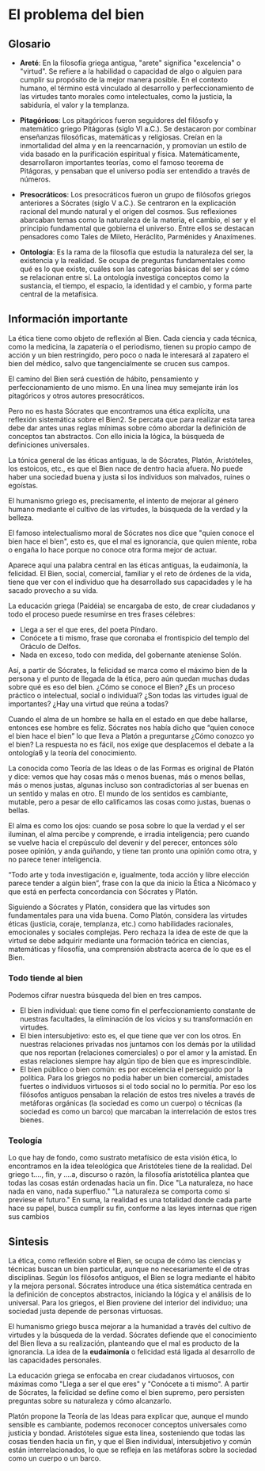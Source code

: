 # El problema del bien
## Glosario
- **Areté**: En la filosofía griega antigua, "arete" significa "excelencia" o "virtud". Se refiere a la habilidad o capacidad de algo o alguien para cumplir su propósito de la mejor manera posible. En el contexto humano, el término está vinculado al desarrollo y perfeccionamiento de las virtudes tanto morales como intelectuales, como la justicia, la sabiduría, el valor y la templanza.

- **Pitagóricos**: Los pitagóricos fueron seguidores del filósofo y matemático griego Pitágoras (siglo VI a.C.). Se destacaron por combinar enseñanzas filosóficas, matemáticas y religiosas. Creían en la inmortalidad del alma y en la reencarnación, y promovían un estilo de vida basado en la purificación espiritual y física. Matemáticamente, desarrollaron importantes teorías, como el famoso teorema de Pitágoras, y pensaban que el universo podía ser entendido a través de números.

- **Presocráticos**: Los presocráticos fueron un grupo de filósofos griegos anteriores a Sócrates (siglo V a.C.). Se centraron en la explicación racional del mundo natural y el origen del cosmos. Sus reflexiones abarcaban temas como la naturaleza de la materia, el cambio, el ser y el principio fundamental que gobierna el universo. Entre ellos se destacan pensadores como Tales de Mileto, Heráclito, Parménides y Anaxímenes.

- **Ontología**: Es la rama de la filosofía que estudia la naturaleza del ser, la existencia y la realidad. Se ocupa de preguntas fundamentales como qué es lo que existe, cuáles son las categorías básicas del ser y cómo se relacionan entre sí. La ontología investiga conceptos como la sustancia, el tiempo, el espacio, la identidad y el cambio, y forma parte central de la metafísica.
## Información importante
La ética tiene como objeto de reflexión al Bien. Cada ciencia y cada técnica, como la
medicina, la zapatería o el periodismo, tienen su propio campo de acción y un bien
restringido, pero poco o nada le interesará al zapatero el bien del médico,
salvo que tangencialmente se crucen sus campos.

El camino del Bien será cuestión de hábito, pensamiento y perfeccionamiento de uno
mismo. En una línea muy semejante irán los pitagóricos y otros autores presocráticos.

Pero no es hasta Sócrates que encontramos una ética explícita, una reflexión
sistemática sobre el Bien2. Se percata que para realizar esta tarea debe dar antes unas
reglas mínimas sobre cómo abordar la definición de conceptos tan abstractos. Con
ello inicia la lógica, la búsqueda de definiciones universales.

La tónica general de las éticas antiguas, la de Sócrates, Platón, Aristóteles, los
estoicos, etc., es que el Bien nace de dentro hacia afuera. No puede haber una
sociedad buena y justa si los individuos son malvados, ruines o egoístas.

El humanismo griego es, precisamente, el intento de mejorar al género
humano mediante el cultivo de las virtudes, la búsqueda de la verdad y la belleza.

El famoso intelectualismo moral de Sócrates nos dice que "quien conoce el bien hace
el bien", esto es, que el mal es ignorancia, que quien miente, roba o engaña lo hace
porque no conoce otra forma mejor de actuar.

Aparece aquí una palabra central en las éticas antiguas, la eudaimonía, la felicidad. El
Bien, social, comercial, familiar y el reto de órdenes de la vida, tiene que ver con el
individuo que ha desarrollado sus capacidades y le ha sacado provecho a su vida.

La educación griega (Paidéia) se encargaba de esto, de crear ciudadanos y
todo el proceso puede resumirse en tres frases célebres:
- Llega a ser el que eres, del poeta Píndaro. 
- Conócete a ti mismo, frase que coronaba el frontispicio del templo
del Oráculo de Delfos. 
- Nada en exceso, todo con medida, del gobernante ateniense
Solón.

Así, a partir de Sócrates, la felicidad se marca como el máximo bien de la persona y el
punto de llegada de la ética, pero aún quedan muchas dudas sobre qué es eso del bien.
¿Cómo se conoce el Bien? ¿Es un proceso práctico o intelectual, social o individual?
¿Son todas las virtudes igual de importantes? ¿Hay una virtud que reúna a todas?

Cuando el alma de un hombre se halla en el estado en que debe hallarse,
entonces ese hombre es feliz. Sócrates nos había dicho que “quien conoce el bien hace el bien” lo que lleva a Platón a preguntarse ¿Cómo conozco yo el bien? La respuesta no es fácil, nos exige que desplacemos el debate a la ontología6 y la teoría del conocimiento.

La conocida como Teoría de las Ideas o de las Formas es original de Platón y dice:
vemos que hay cosas más o menos buenas, más o menos bellas, más o menos justas,
algunas incluso son contradictorias al ser buenas en un sentido y malas en otro. El mundo de los sentidos es cambiante, mutable, pero a pesar de ello calificamos las cosas como justas, buenas o bellas.

El alma es como los ojos: cuando se posa sobre lo que la verdad y el ser iluminan, el
alma percibe y comprende, e irradia inteligencia; pero cuando se vuelve hacia el
crepúsculo del devenir y del perecer, entonces sólo posee opinión, y anda guiñando, y
tiene tan pronto una opinión como otra, y no parece tener inteligencia.

“Todo arte y toda investigación e, igualmente, toda acción y libre elección parece
tender a algún bien”, frase con la que da inicio la Ética a Nicómaco y que está en
perfecta concordancia con Sócrates y Platón.

Siguiendo a Sócrates y Platón, considera que las virtudes son fundamentales para una
vida buena. Como Platón, considera las virtudes éticas (justicia, coraje, templanza,
etc.) como habilidades racionales, emocionales y sociales complejas. Pero rechaza la
idea de este de que la virtud se debe adquirir mediante una formación teórica en
ciencias, matemáticas y filosofía, una comprensión abstracta acerca de lo que es el
Bien.
### Todo tiende al bien
Podemos cifrar nuestra búsqueda del bien en tres campos.
- El bien individual: que tiene como fin el perfeccionamiento constante de nuestras
facultades, la eliminación de los vicios y su transformación en virtudes.
- El bien intersubjetivo: esto es, el que tiene que ver con los otros. En nuestras
relaciones privadas nos juntamos con los demás por la utilidad que nos reportan
(relaciones comerciales) o por el amor y la amistad. En estas relaciones siempre hay
algún tipo de bien que es imprescindible.
- El bien público o bien común: es por excelencia el perseguido por la política. Para
los griegos no podía haber un bien comercial, amistades fuertes o individuos virtuosos
si el todo social no lo permitía. Por eso los filósofos antiguos pensaban la relación de
estos tres niveles a través de metáforas orgánicas (la sociedad es como un cuerpo) o
técnicas (la sociedad es como un barco) que marcaban la interrelación de estos tres
bienes.

### Teología
Lo que hay de fondo, como sustrato metafísico de esta visión ética, lo encontramos en
la idea teleológica que Aristóteles tiene de la realidad. Del griego t...., fin, y ....a,
discurso o razón, la filosofía aristotélica plantea que todas las cosas están ordenadas
hacia un fin. Dice "La naturaleza, no hace nada en vano, nada superfluo." "La naturaleza
se comporta como si previese el futuro." En suma, la realidad es una totalidad donde
cada parte hace su papel, busca cumplir su fin, conforme a las leyes internas que rigen
sus cambios

## Sintesis
La ética, como reflexión sobre el Bien, se ocupa de cómo las ciencias y técnicas buscan un bien particular, aunque no necesariamente el de otras disciplinas. Según los filósofos antiguos, el Bien se logra mediante el hábito y la mejora personal. Sócrates introduce una ética sistemática centrada en la definición de conceptos abstractos, iniciando la lógica y el análisis de lo universal. Para los griegos, el Bien proviene del interior del individuo; una sociedad justa depende de personas virtuosas.

El humanismo griego busca mejorar a la humanidad a través del cultivo de virtudes y la búsqueda de la verdad. Sócrates defiende que el conocimiento del Bien lleva a su realización, planteando que el mal es producto de la ignorancia. La idea de la **eudaimonía** o felicidad está ligada al desarrollo de las capacidades personales.

La educación griega se enfocaba en crear ciudadanos virtuosos, con máximas como "Llega a ser el que eres" y "Conócete a ti mismo". A partir de Sócrates, la felicidad se define como el bien supremo, pero persisten preguntas sobre su naturaleza y cómo alcanzarlo.

Platón propone la Teoría de las Ideas para explicar que, aunque el mundo sensible es cambiante, podemos reconocer conceptos universales como justicia y bondad. Aristóteles sigue esta línea, sosteniendo que todas las cosas tienden hacia un fin, y que el Bien individual, intersubjetivo y común están interrelacionados, lo que se refleja en las metáforas sobre la sociedad como un cuerpo o un barco.